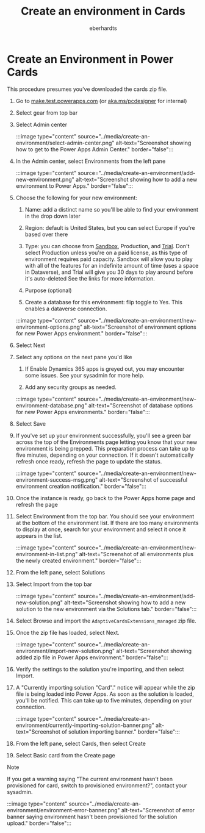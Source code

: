 ﻿---
title: "Create an environment in Cards"
description: "Learn how to create an environment in cards for your team"
keywords: "Power Cards, Power Cards Designer, Power Apps, Cards"
ms.date: 03/18/2022
ms.topic: article
author: eberhardts
ms.author: v-eberhardts
manager: shellyha
ms.reviewer: 
ms.custom: 
ms.collection: 
---

# Create an Environment in Power Cards

This procedure presumes you've downloaded the cards zip file.

1. Go to [make.test.powerapps.com](https://www.make.test.powerapps.com) (or [aka.ms/pcdesigner](https://www.aka.ms/pcdesigner) for internal)

1. Select gear from top bar

1. Select Admin center

    :::image type="content" source="../media/create-an-environment/select-admin-center.png" alt-text="Screenshot showing how to get to the Power Apps Admin Center." border="false":::

1. In the Admin center, select Environments from the left pane

    :::image type="content" source="../media/create-an-environment/add-new-environment.png" alt-text="Screenshot showing how to add a new environment to Power Apps." border="false":::

1. Choose the following for your new environment:

   1. Name: add a distinct name so you'll be able to find your environment in the drop down later

   1. Region: default is United States, but you can select Europe if you're based over there

   1. Type: you can choose from [Sandbox](https://docs.microsoft.com/power-platform/admin/sandbox-environments), Production, and [Trial](https://docs.microsoft.com/power-platform/admin/trial-environments). Don't select Production unless you're on a paid license, as this type of environment requires paid capacity. Sandbox will allow you to play with all of the features for an indefinite amount of time (uses a space in Dataverse), and Trial will give you 30 days to play around before it's auto-deleted See the links for more information.

   1. Purpose (optional)

   1. Create a database for this environment: flip toggle to Yes. This enables a dataverse connection.

    :::image type="content" source="../media/create-an-environment/new-environment-options.png" alt-text="Screenshot of environment options for new Power Apps environment." border="false":::

1. Select Next

1. Select any options on the next pane you'd like

   1. If Enable Dynamics 365 apps is greyed out, you may encounter some issues. See your sysadmin for more help.

   1. Add any security groups as needed.

    :::image type="content" source="../media/create-an-environment/new-environment-database.png" alt-text="Screenshot of database options for new Power Apps environments." border="false":::

1. Select Save

1. If you've set up your environment successfully, you'll see a green bar across the top of the Environments page letting you know that your new environment is being prepped. This preparation process can take up to five minutes, depending on your connection. If it doesn't automatically refresh once ready, refresh the page to update the status.

    :::image type="content" source="../media/create-an-environment/new-environment-success-msg.png" alt-text="Screenshot of successful environment creation notification." border="false":::

1. Once the instance is ready, go back to the Power Apps home page and refresh the page

1. Select Environment from the top bar. You should see your environment at the bottom of the environment list. If there are too many environments to display at once, search for your environment and select it once it appears in the list.

    :::image type="content" source="../media/create-an-environment/new-environment-in-list.png" alt-text="Screenshot of all environments plus the newly created environment." border="false":::

1. From the left pane, select Solutions

1. Select Import from the top bar

    :::image type="content" source="../media/create-an-environment/add-new-solution.png" alt-text="Screenshot showing how to add a new solution to the new environment via the Solutions tab." border="false":::

1. Select Browse and import the `AdaptiveCardsExtensions_managed` zip file.

1. Once the zip file has loaded, select Next.

    :::image type="content" source="../media/create-an-environment/import-new-solution.png" alt-text="Screenshot showing added zip file in Power Apps environment." border="false":::

1. Verify the settings to the solution you're importing, and then select Import.

1. A "Currently importing solution "Card"." notice will appear while the zip file is being loaded into Power Apps. As soon as the solution is loaded, you'll be notified. This can take up to five minutes, depending on your connection.

    :::image type="content" source="../media/create-an-environment/currently-importing-solution-banner.png" alt-text="Screenshot of solution importing banner." border="false":::

1. From the left pane, select Cards, then select Create

1. Select Basic card from the Create page

> [!NOTE]
> If you get a warning saying "The current environment hasn't been provisioned for card, switch to provisioned environment?", contact your sysadmin.
>
> :::image type="content" source="../media/create-an-environment/environment-error-banner.png" alt-text="Screenshot of error banner saying environment hasn't been provisioned for the solution upload." border="false":::
